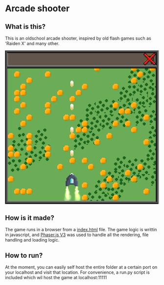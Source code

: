 # Arcade shooter

## What is this?
This is an oldschool arcade shooter, inspired by old flash games such as 'Raiden X' and many other.

![Screenshot as of 20 March 2020](https://github.com/jefmeijvis/arcade-shooter/blob/master/screenshots/20-03-2020.png "Screenshot as of 20 March 2020")


## How is it made?
The game runs in a browser from a [index.html](index.html) file.
The game logic is writtin in javascript, and [Phaser.js V3](https://www.https://phaser.io/phaser3.com "Phaser 3") was used to handle all the rendering, file handling and loading logic.


## How to run?
At the moment, you can easily self host the entire folder at a certain port on your localhost and visit that location. For convenience, a run.py script is included which wil host the game at localhost:11111

